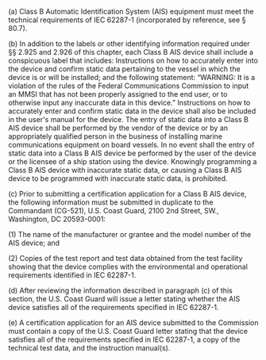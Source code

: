 (a) Class B Automatic Identification System (AIS) equipment must meet the technical requirements of IEC 62287-1 (incorporated by reference, see § 80.7).

(b) In addition to the labels or other identifying information required under §§ 2.925 and 2.926 of this chapter, each Class B AIS device shall include a conspicuous label that includes: Instructions on how to accurately enter into the device and confirm static data pertaining to the vessel in which the device is or will be installed; and the following statement: “WARNING: It is a violation of the rules of the Federal Communications Commission to input an MMSI that has not been properly assigned to the end user, or to otherwise input any inaccurate data in this device.” Instructions on how to accurately enter and confirm static data in the device shall also be included in the user's manual for the device. The entry of static data into a Class B AIS device shall be performed by the vendor of the device or by an appropriately qualified person in the business of installing marine communications equipment on board vessels. In no event shall the entry of static data into a Class B AIS device be performed by the user of the device or the licensee of a ship station using the device. Knowingly programming a Class B AIS device with inaccurate static data, or causing a Class B AIS device to be programmed with inaccurate static data, is prohibited.

(c) Prior to submitting a certification application for a Class B AIS device, the following information must be submitted in duplicate to the Commandant (CG-521), U.S. Coast Guard, 2100 2nd Street, SW., Washington, DC 20593-0001:

(1) The name of the manufacturer or grantee and the model number of the AIS device; and

(2) Copies of the test report and test data obtained from the test facility showing that the device complies with the environmental and operational requirements identified in IEC 62287-1.

(d) After reviewing the information described in paragraph (c) of this section, the U.S. Coast Guard will issue a letter stating whether the AIS device satisfies all of the requirements specified in IEC 62287-1.

(e) A certification application for an AIS device submitted to the Commission must contain a copy of the U.S. Coast Guard letter stating that the device satisfies all of the requirements specified in IEC 62287-1, a copy of the technical test data, and the instruction manual(s).

